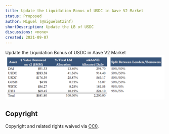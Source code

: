 ```yaml
---
title: Update the Liquidation Bonus of USDC in Aave V2 Market
status: Proposed
author: Miguel (@miguelmtzinf)
shortDescription: Update the LB of USDC
discussions: <none>
created: 2021-09-07
---
```


Update the Liquidation Bonus of USDC in Aave V2 Market
![AAVE](../assets/b57c815f3113-AIP-Update_LB_USDC/v1-program.png)

## Copyright

Copyright and related rights waived via [CC0](https://creativecommons.org/publicdomain/zero/1.0/).